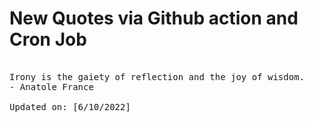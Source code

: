# New Quotes via Github action and Cron Job

<pre>
<!-- #quote -->
Irony is the gaiety of reflection and the joy of wisdom.
- Anatole France

Updated on: [6/10/2022]
<!-- #quoteEnd -->
</pre>
